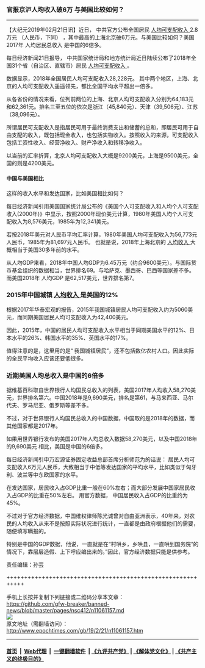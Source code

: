 ### 官报京沪人均收入破6万 与美国比较如何？
------------------------

<p>
 【大纪元2019年02月21日讯】近日，
 <span class="bjh-p">
  中共官方公布全国居民
  <a href="http://www.epochtimes.com/gb/tag/%E4%BA%BA%E5%9D%87%E5%8F%AF%E6%94%AF%E9%85%8D%E6%94%B6%E5%85%A5.html">
   人均可支配收入
  </a>
  2.8万元
 </span>
 <span class="bjh-p">
  （人民币，下同）
 </span>
 <span class="bjh-p">
  ，其中最高的上海北京破6万元。与美国比较如何？美国2017年
 </span>
 <span class="bjh-p">
  人均居民总收入
 </span>
 <span class="bjh-p">
  是中国的6倍多。
 </span>
</p>
<p>
 每日经济新闻21日报导，
 <span class="bjh-p">
  中共国家统计局和地方统计局近日陆续公布了2018年全国31个省（自治区、直辖市）居民
  <a href="http://www.epochtimes.com/gb/tag/%E4%BA%BA%E5%9D%87%E5%8F%AF%E6%94%AF%E9%85%8D%E6%94%B6%E5%85%A5.html">
   人均可支配收入
  </a>
  。
 </span>
</p>
<p>
 <span class="bjh-p">
  数据显示，2018年全国居民人均可支配收入28,228元。
 </span>
 <span class="bjh-p">
  其中两个地区，上海、北京的人均可支配收入遥遥领先，都比全国平均水平超出一倍多。
 </span>
</p>
<p>
 从各省份的情况来看，位列前两位的上海、北京人均可支配收入分别为64,183元和62,361元。排名三至五位的依次是浙江（45,840元）、天津（39,506元）、江苏（38,096元）。
</p>
<p>
 <span class="bjh-p">
  所谓居民可支配收入是指居民可用于最终消费支出和储蓄的总和，即居民可用于自由支配的收入，既包括现金收入，也包括实物收入。按照收入的来源，可支配收入包括工资性收入、经营净收入、财产净收入和转移净收入。
 </span>
</p>
<p>
 以当前的汇率折算，北京人均可支配收入大概是9200美元，上海是9500美元，全国的则是4200美元。
</p>
<h4>
 中国与美国相比
</h4>
<p>
 这样的收入水平和发达国家，比如美国相比如何？
</p>
<p>
 <span class="bjh-p">
  每日经济新闻引用美国国家统计局公布的《美国个人可支配收入和人均个人可支配收入(2000年)》中显示，按照2000年现价美元计算，1980年美国人均个人可支配收入为8,576美元，1985年为12,341美元。
 </span>
</p>
<p>
 <span class="bjh-p">
  若按2018年美元对人民币平均汇率计算，1980年美国人均可支配收入为56,773元人民币，1985年为81,697元人民币。
 </span>
 也就是说，2018年上海北京的
 <a href="http://www.epochtimes.com/gb/tag/%E4%BA%BA%E5%9D%87%E6%94%B6%E5%85%A5.html">
  人均收入
 </a>
 大概相当于美国30多年前的水平。
</p>
<p>
 <span class="bjh-p">
  从人均GDP来看，2018年中国人均GDP为6.45万元（约合9600美元）。与国际货币基金组织的数据相当，世界排名69。与哈萨克、墨西哥、巴西等国家差不多。
 </span>
 而美国2018年
 <span class="bjh-p">
  人均GDP
 </span>
 是62,517美元，世界排名第7。
</p>
<h3>
 <span class="bjh-p">
  2015年中国城镇
  <a href="http://www.epochtimes.com/gb/tag/%E4%BA%BA%E5%9D%87%E6%94%B6%E5%85%A5.html">
   人均收入
  </a>
  是美国的12%
 </span>
</h3>
<p>
 <span class="bjh-p">
  根据2017年华泰宏观的报告，2015年我国城镇居民人均可支配收入约为5060美元，而同期美国居民人均可支配收入为42,400美元。
 </span>
</p>
<p>
 <span class="bjh-p">
  因此，2015年，中国的居民人均可支配收入水平相当于同期美国水平的12%、日本水平的26%、韩国水平的35%、英国水平的17%。
 </span>
</p>
<p>
 值得注意的是，这里用的是“
 <span class="bjh-p">
  我国城镇居民”，还不包括数亿农村人口。因此实际的全民平均收入应该还要低很多。
 </span>
</p>
<h3>
 近期美国人均总收入是中国的6倍多
</h3>
<p>
 据维基百科取自世界银行人均国民总收入的列表，美国2017年人均收入58,270美元，世界排名第六。中国2018年是9,690美元，排名是第61，与马来西亚、马尔代夫、罗马尼亚、俄罗斯等差不多。
</p>
<p>
 不过，对于世界银行人均国民总收入的中国数据，中国取的是2018年的数据，而其他国家都是2017年。
</p>
<p>
 如果用世界银行发布的美国2017年人均总收入数据58,270美元，以及中国2018年的9,690美元
 <span class="bjh-p">
  相比，美国是中国的6倍多。
 </span>
</p>
<p>
 <span class="bjh-p">
  每日经济新闻引申万宏源证券固定收益总部首席分析师范为的话说：
 </span>
 <span class="bjh-p">
  居民人均可支配收入6万元人民币，大致相当于中低等发达国家的平均水平，比如类似于匈牙利、波兰等中东欧国家的水平。
 </span>
</p>
<p>
 <span class="bjh-p">
  在发达国家，居民收入占GDP比重一般在60%左右；而大部分发展中国家居民收入占GDP的比重在50%左右。
 </span>
 <span class="bjh-p">
  用官方数据，
 </span>
 <span class="bjh-p">
  中国居民收入占GDP的比重约为45%。
 </span>
</p>
<p>
 不过对于官方经济数据，中国维权律师陈光诚曾对自由亚洲表示，40年来，对农民的人均收入从来不是按照实际状况进行统计，一直都是由政府根据他们的需要，随便填写瞒报的。
</p>
<p>
 特别是中国的GDP数据，他说，一直就是在“村哄乡，乡哄县，一直哄到国务院”的情况下，靠层层造假、上下呼应编出来的。”因此，官方经济数据只能是供参考。
</p>
<p>
 责任编辑：孙芸
</p>

+++++++++++++++++++++++++++++++++++++++++++++++++++++++++++<br/><br/>
手机上长按并复制下列链接或二维码分享本文章：<br/>
https://github.com/gfw-breaker/banned-news/blob/master/pages/nsc412/n11061157.md <br/>
<a href='https://github.com/gfw-breaker/banned-news/blob/master/pages/nsc412/n11061157.md'><img src='https://github.com/gfw-breaker/banned-news/blob/master/pages/nsc412/n11061157.md.png'/></a> <br/>
原文地址（需翻墙访问）：http://www.epochtimes.com/gb/19/2/21/n11061157.htm


------------------------
#### [首页](https://github.com/gfw-breaker/banned-news/blob/master/README.md) &nbsp;|&nbsp; [Web代理](https://github.com/labour-camp/helloworld) &nbsp;|&nbsp; [一键翻墙软件](https://github.com/gfw-breaker/nogfw/blob/master/README.md) &nbsp;| [《九评共产党》](https://github.com/gfw-breaker/9ping.md/blob/master/README.md#九评之一评共产党是什么) | [《解体党文化》](https://github.com/gfw-breaker/jtdwh.md/blob/master/README.md) | [《共产主义的终极目的》](https://github.com/gfw-breaker/gczydzjmd.md/blob/master/README.md)

